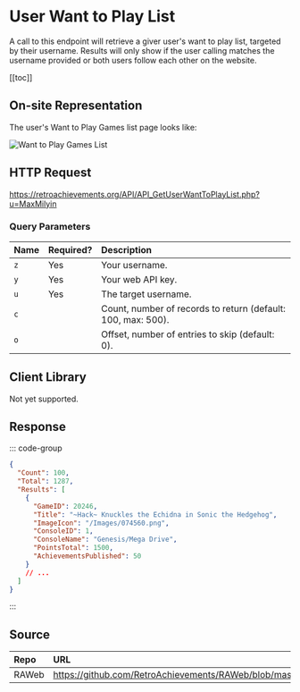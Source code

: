 <script setup>
import SampleRequest from '../components/SampleRequest.vue';
</script>

# User Want to Play List

A call to this endpoint will retrieve a giver user's want to play list, targeted by their username. Results will only show if the user calling matches the username provided or both users follow each other on the website.

[[toc]]

## On-site Representation

The user's Want to Play Games list page looks like:

![Want to Play Games List](/want-to-play-list.png)

## HTTP Request

<SampleRequest httpVerb="GET">https://retroachievements.org/API/API_GetUserWantToPlayList.php?u=MaxMilyin</SampleRequest>

### Query Parameters

| Name | Required? | Description                                                  |
| :--- | :-------- | :----------------------------------------------------------- |
| `z`  | Yes       | Your username.                                               |
| `y`  | Yes       | Your web API key.                                            |
| `u`  | Yes       | The target username.                                         |
| `c`  |           | Count, number of records to return (default: 100, max: 500). |
| `o`  |           | Offset, number of entries to skip (default: 0).              |

## Client Library

Not yet supported.

## Response

::: code-group

```json [HTTP Response]
{
  "Count": 100,
  "Total": 1287,
  "Results": [
    {
      "GameID": 20246,
      "Title": "~Hack~ Knuckles the Echidna in Sonic the Hedgehog",
      "ImageIcon": "/Images/074560.png",
      "ConsoleID": 1,
      "ConsoleName": "Genesis/Mega Drive",
      "PointsTotal": 1500,
      "AchievementsPublished": 50
    }
    // ...
  ]
}
```

:::

## Source

| Repo  | URL                                                                                             |
| :---- | :---------------------------------------------------------------------------------------------- |
| RAWeb | https://github.com/RetroAchievements/RAWeb/blob/master/public/API/API_GetUserWantToPlayList.php |
